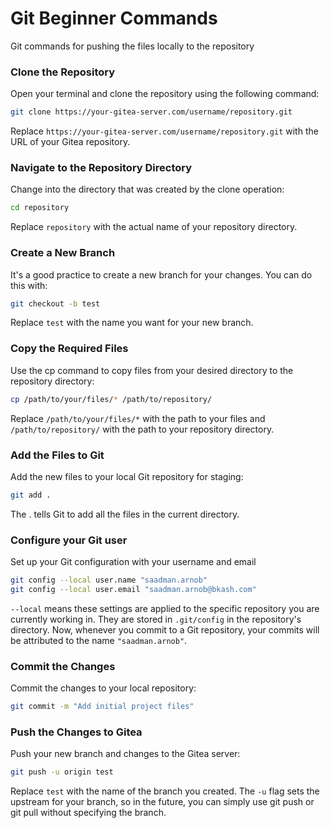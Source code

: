 # Git Beginner Commands

Git commands for pushing the files locally to the repository


### Clone the Repository
Open your terminal and clone the repository using the following command:

```sh
git clone https://your-gitea-server.com/username/repository.git
```

Replace ```https://your-gitea-server.com/username/repository.git``` with the URL of your Gitea repository.

### Navigate to the Repository Directory
Change into the directory that was created by the clone operation:

```sh
cd repository
```
Replace ```repository``` with the actual name of your repository directory.

### Create a New Branch
It's a good practice to create a new branch for your changes. You can do this with:

```sh
git checkout -b test
```
Replace ```test``` with the name you want for your new branch.

### Copy the Required Files
Use the cp command to copy files from your desired directory to the repository directory:

```sh
cp /path/to/your/files/* /path/to/repository/
```
Replace ```/path/to/your/files/*``` with the path to your files and ```/path/to/repository/``` with the path to your repository directory.

### Add the Files to Git
Add the new files to your local Git repository for staging:

```sh
git add .
```
The . tells Git to add all the files in the current directory.

### Configure your Git user
Set up your Git configuration with your username and email

```sh
git config --local user.name "saadman.arnob"
git config --local user.email "saadman.arnob@bkash.com"
```
```--local``` means these settings are applied to the specific repository you are currently working in. They are stored in ```.git/config``` in the repository's directory.
Now, whenever you commit to a Git repository, your commits will be attributed to the name ```"saadman.arnob"```. 

### Commit the Changes
Commit the changes to your local repository:

```sh
git commit -m "Add initial project files"
```

### Push the Changes to Gitea
Push your new branch and changes to the Gitea server:

```sh
git push -u origin test
```
Replace ```test``` with the name of the branch you created. The ```-u``` flag sets the upstream for your branch, so in the future, you can simply use git push or git pull without specifying the branch.
